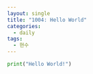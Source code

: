 ```yaml
---
layout: single
title: "1004: Hello World"
categories:
  - daily
tags:
  - 현수
---
```


```python
print("Hello World!")
```
